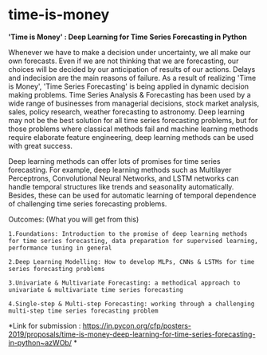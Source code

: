 # time-is-money
**'Time is Money' : Deep Learning for Time Series Forecasting in Python**

Whenever we have to make a decision under uncertainty, we all make our own forecasts. Even if we are not thinking that we are forecasting, our choices will be decided by our anticipation of results of our actions. Delays and indecision are the main reasons of failure. As a result of realizing 'Time is Money', 'Time Series Forecasting' is being applied in dynamic decision making problems. Time Series Analysis & Forecasting has been used by a wide range of businesses from managerial decisions, stock market analysis, sales, policy research, weather forecasting to astronomy. Deep learning may not be the best solution for all time series forecasting problems, but for those problems where classical methods fail and machine learning methods require elaborate feature engineering, deep learning methods can be used with great success.

Deep learning methods can offer lots of promises for time series forecasting. For example, deep learning methods such as Multilayer Perceptrons, Convolutional Neural Networks, and LSTM networks can handle temporal structures like trends and seasonality automatically. Besides, these can be used for automatic learning of temporal dependence of challenging time series forecasting problems.

Outcomes: (What you will get from this)

    1.Foundations: Introduction to the promise of deep learning methods for time series forecasting, data preparation for supervised learning, performance tuning in general

    2.Deep Learning Modelling: How to develop MLPs, CNNs & LSTMs for time series forecasting problems

    3.Univariate & Multivariate Forecasting: a methodical approach to univariate & multivariate time series forecasting

    4.Single-step & Multi-step Forecasting: working through a challenging multi-step time series forecasting problem

*Link for submission : https://in.pycon.org/cfp/posters-2019/proposals/time-is-money-deep-learning-for-time-series-forecasting-in-python~azWOb/ *
